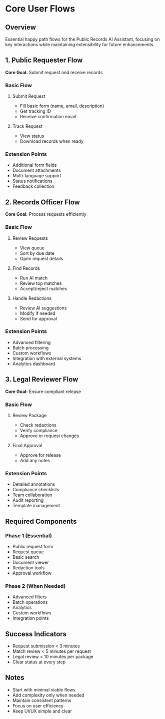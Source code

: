 # Core User Flows

## Overview

Essential happy path flows for the Public Records AI Assistant, focusing on key interactions while maintaining extensibility for future enhancements.

## 1. Public Requester Flow

**Core Goal:** Submit request and receive records

### Basic Flow

1. Submit Request
   - Fill basic form (name, email, description)
   - Get tracking ID
   - Receive confirmation email

2. Track Request
   - View status
   - Download records when ready

### Extension Points

- Additional form fields
- Document attachments
- Multi-language support
- Status notifications
- Feedback collection

## 2. Records Officer Flow

**Core Goal:** Process requests efficiently

### Basic Flow

1. Review Requests
   - View queue
   - Sort by due date
   - Open request details

2. Find Records
   - Run AI match
   - Review top matches
   - Accept/reject matches

3. Handle Redactions
   - Review AI suggestions
   - Modify if needed
   - Send for approval

### Extension Points

- Advanced filtering
- Batch processing
- Custom workflows
- Integration with external systems
- Analytics dashboard

## 3. Legal Reviewer Flow

**Core Goal:** Ensure compliant release

### Basic Flow

1. Review Package
   - Check redactions
   - Verify compliance
   - Approve or request changes

2. Final Approval
   - Approve for release
   - Add any notes

### Extension Points

- Detailed annotations
- Compliance checklists
- Team collaboration
- Audit reporting
- Template management

## Required Components

### Phase 1 (Essential)

- Public request form
- Request queue
- Basic search
- Document viewer
- Redaction tools
- Approval workflow

### Phase 2 (When Needed)

- Advanced filters
- Batch operations
- Analytics
- Custom workflows
- Integration points

## Success Indicators

- Request submission < 3 minutes
- Match review < 5 minutes per request
- Legal review < 10 minutes per package
- Clear status at every step

## Notes

- Start with minimal viable flows
- Add complexity only when needed
- Maintain consistent patterns
- Focus on user efficiency
- Keep UI/UX simple and clear
